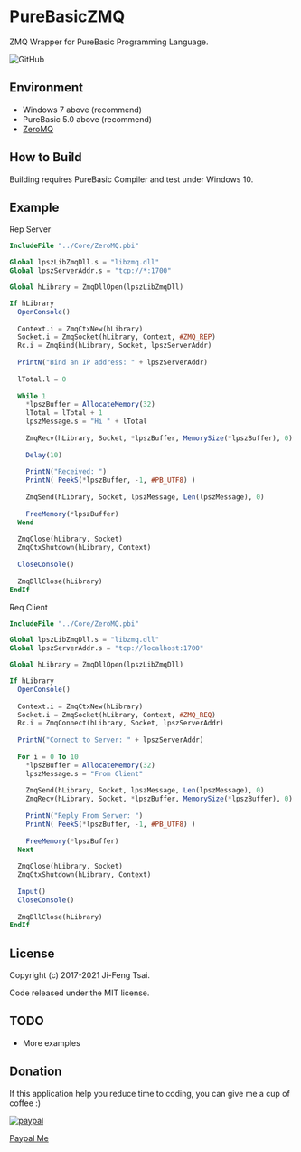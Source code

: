 # PureBasicZMQ

ZMQ Wrapper for PureBasic Programming Language.

![GitHub](https://img.shields.io/github/license/jiowcl/PureBasicZMQ.svg)

## Environment

- Windows 7 above (recommend)
- PureBasic 5.0 above (recommend)
- [ZeroMQ](https://github.com/zeromq)

## How to Build

Building requires PureBasic Compiler and test under Windows 10.

## Example

Rep Server

```purebasic
IncludeFile "../Core/ZeroMQ.pbi"

Global lpszLibZmqDll.s = "libzmq.dll"
Global lpszServerAddr.s = "tcp://*:1700"

Global hLibrary = ZmqDllOpen(lpszLibZmqDll)

If hLibrary
  OpenConsole()
  
  Context.i = ZmqCtxNew(hLibrary)
  Socket.i = ZmqSocket(hLibrary, Context, #ZMQ_REP)
  Rc.i = ZmqBind(hLibrary, Socket, lpszServerAddr)
  
  PrintN("Bind an IP address: " + lpszServerAddr)
  
  lTotal.l = 0
  
  While 1
    *lpszBuffer = AllocateMemory(32)
    lTotal = lTotal + 1
    lpszMessage.s = "Hi " + lTotal
    
    ZmqRecv(hLibrary, Socket, *lpszBuffer, MemorySize(*lpszBuffer), 0)
    
    Delay(10)
    
    PrintN("Received: ")
    PrintN( PeekS(*lpszBuffer, -1, #PB_UTF8) )
    
    ZmqSend(hLibrary, Socket, lpszMessage, Len(lpszMessage), 0)
    
    FreeMemory(*lpszBuffer)
  Wend
  
  ZmqClose(hLibrary, Socket)
  ZmqCtxShutdown(hLibrary, Context)
  
  CloseConsole()
  
  ZmqDllClose(hLibrary)
EndIf
```

Req Client

```purebasic
IncludeFile "../Core/ZeroMQ.pbi"

Global lpszLibZmqDll.s = "libzmq.dll"
Global lpszServerAddr.s = "tcp://localhost:1700"

Global hLibrary = ZmqDllOpen(lpszLibZmqDll)

If hLibrary
  OpenConsole()
  
  Context.i = ZmqCtxNew(hLibrary)
  Socket.i = ZmqSocket(hLibrary, Context, #ZMQ_REQ)
  Rc.i = ZmqConnect(hLibrary, Socket, lpszServerAddr)
  
  PrintN("Connect to Server: " + lpszServerAddr)
  
  For i = 0 To 10 
    *lpszBuffer = AllocateMemory(32)
    lpszMessage.s = "From Client"
    
    ZmqSend(hLibrary, Socket, lpszMessage, Len(lpszMessage), 0)
    ZmqRecv(hLibrary, Socket, *lpszBuffer, MemorySize(*lpszBuffer), 0)
    
    PrintN("Reply From Server: ")
    PrintN( PeekS(*lpszBuffer, -1, #PB_UTF8) )
    
    FreeMemory(*lpszBuffer)
  Next 
  
  ZmqClose(hLibrary, Socket)
  ZmqCtxShutdown(hLibrary, Context)
  
  Input()
  CloseConsole()
  
  ZmqDllClose(hLibrary)
EndIf
```

## License

Copyright (c) 2017-2021 Ji-Feng Tsai.  

Code released under the MIT license.

## TODO

- More examples

## Donation

If this application help you reduce time to coding, you can give me a cup of coffee :)

[![paypal](https://www.paypalobjects.com/en_US/TW/i/btn/btn_donateCC_LG.gif)](https://www.paypal.com/cgi-bin/webscr?cmd=_s-xclick&hosted_button_id=3RNMD6Q3B495N&source=url)

[Paypal Me](https://paypal.me/jiowcl?locale.x=zh_TW)
